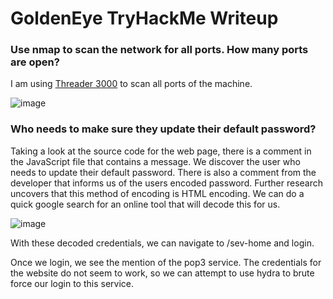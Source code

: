 # GoldenEye TryHackMe Writeup


### Use nmap to scan the network for all ports. How many ports are open?
I am using [Threader 3000](https://github.com/dievus/threader3000) to scan all ports of the machine. 

![image](https://user-images.githubusercontent.com/34974437/205653375-2faffe14-8b24-4ff9-8aaf-b9964b740e8a.png)


### Who needs to make sure they update their default password?
Taking a look at the source code for the web page, there is a comment in the JavaScript file that contains a message.
We discover the user who needs to update their default password. There is also a comment from the developer that informs us of the users encoded password.
Further research uncovers that this method of encoding is HTML encoding. We can do a quick google search for an online tool that will decode this for us. 

![image](https://user-images.githubusercontent.com/34974437/205654358-21e7d325-bdf2-4950-ad30-e441908063b3.png)

With these decoded credentials, we can navigate to /sev-home and login.

Once we login, we see the mention of the pop3 service. The credentials for the website do not seem to work, so we can attempt to use hydra to brute force our login to this service.


